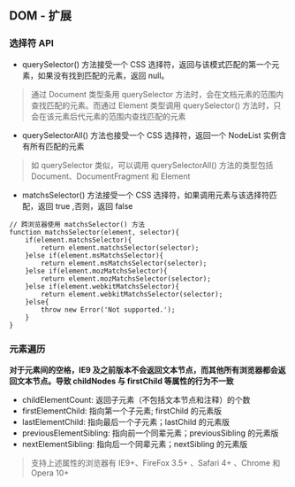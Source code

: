 ## DOM - 扩展

### 选择符 API

- querySelector() 方法接受一个 CSS 选择符，返回与该模式匹配的第一个元素，如果没有找到匹配的元素，返回 null。

> 通过 Document 类型条用 querySelector 方法时，会在文档元素的范围内查找匹配的元素。而通过 Element 类型调用 querySelector() 方法时，只会在该元素后代元素的范围内查找匹配的元素

- querySelectorAll() 方法也接受一个 CSS 选择符，返回一个 NodeList 实例含有所有匹配的元素

> 如 querySelector 类似，可以调用 querySelectorAll() 方法的类型包括 Document、DocumentFragment 和 Element

- matchsSelector() 方法接受一个 CSS 选择符，如果调用元素与该选择符匹配，返回 true ,否则，返回 false

```
// 跨浏览器使用 matchsSelector() 方法
function matchsSelector(element, selector){
	if(element.matchsSelector){
		return element.matchsSelector(selector);
	}else if(element.msMatchsSelector){
		return element.msMatchsSelector(selector);
	}else if(element.mozMatchsSelector){
		return element.mozMatchsSelector(selector);
	}else if(element.webkitMatchsSelector){
		return element.webkitMatchsSelector(selector);
	}else{
		throw new Error('Not supported.');
	}
}
```

### 元素遍历

**对于元素间的空格，IE9 及之前版本不会返回文本节点，而其他所有浏览器都会返回文本节点。导致 childNodes 与 firstChild 等属性的行为不一致**

- childElementCount: 返回子元素（不包括文本节点和注释）的个数
- firstElementChild: 指向第一个子元素; firstChild 的元素版
- lastElementChild: 指向最后一个子元素；lastChild 的元素版
- previousElementSibling: 指向前一个同辈元素；previousSibling 的元素版
- nextElementSibling: 指向后一个同辈元素；nextSibling 的元素版

> 支持上述属性的浏览器有 IE9+、FireFox 3.5+ 、Safari 4+ 、Chrome 和 Opera 10+